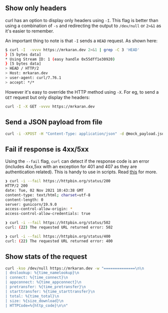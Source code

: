 ## Show only headers

curl has an option to display only headers using `-I`. This flag is better than using a combination of `-s` and redirecting the output to `/dev/null` or `2>&1` as it's easier to remember.

An important thing to note is that `-I` sends a `HEAD` request. As shown here:

```bash
$ curl -I  -vvvv https://mrkaran.dev 2>&1 | grep -C 3 'HEAD'
} [5 bytes data]
* Using Stream ID: 1 (easy handle 0x55dff1e30920)
} [5 bytes data]
> HEAD / HTTP/2
> Host: mrkaran.dev
> user-agent: curl/7.76.1
> accept: */*
```

However it's easy to override the HTTP method using `-X`. For eg, to send a `GET` request but only display the headers:

```bash
curl -I -X GET -vvvv https://mrkaran.dev
```

## Send a JSON payload from file

```bash
curl -i -XPOST -H "Content-Type: application/json" -d @mock_payload.json http://localhost:6000/endpoint
```

## Fail if response is 4xx/5xx

Using the `--fail` flag, `curl` can detect if the response code is an error (includes 4xx,5xx with an exception for 401 and 407 as they are authentication related). This is handy to use in scripts. Read [this](https://superuser.com/a/657174) for more.

```bash
❯ curl -i --fail https://httpbin.org/status/200
HTTP/2 200 
date: Tue, 02 Nov 2021 10:43:38 GMT
content-type: text/html; charset=utf-8
content-length: 0
server: gunicorn/19.9.0
access-control-allow-origin: *
access-control-allow-credentials: true

❯ curl -i --fail https://httpbin.org/status/502
curl: (22) The requested URL returned error: 502 

❯ curl -i --fail https://httpbin.org/status/400
curl: (22) The requested URL returned error: 400 
```

## Show stats of the request

```bash
curl -kso /dev/null https://mrkaran.dev -w "==============\n\n 
| dnslookup: %{time_namelookup}\n 
| connect: %{time_connect}\n 
| appconnect: %{time_appconnect}\n 
| pretransfer: %{time_pretransfer}\n 
| starttransfer: %{time_starttransfer}\n 
| total: %{time_total}\n 
| size: %{size_download}\n 
| HTTPCode=%{http_code}\n\n"
```